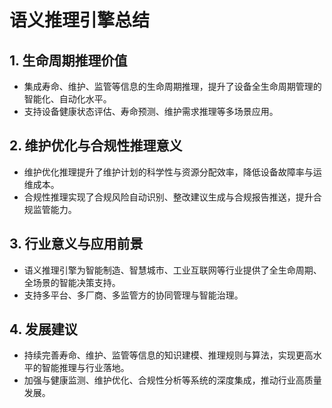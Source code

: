 # 语义推理引擎总结

## 1. 生命周期推理价值

- 集成寿命、维护、监管等信息的生命周期推理，提升了设备全生命周期管理的智能化、自动化水平。
- 支持设备健康状态评估、寿命预测、维护需求推理等多场景应用。

## 2. 维护优化与合规性推理意义

- 维护优化推理提升了维护计划的科学性与资源分配效率，降低设备故障率与运维成本。
- 合规性推理实现了合规风险自动识别、整改建议生成与合规报告推送，提升合规监管能力。

## 3. 行业意义与应用前景

- 语义推理引擎为智能制造、智慧城市、工业互联网等行业提供了全生命周期、全场景的智能决策支持。
- 支持多平台、多厂商、多监管方的协同管理与智能治理。

## 4. 发展建议

- 持续完善寿命、维护、监管等信息的知识建模、推理规则与算法，实现更高水平的智能推理与行业落地。
- 加强与健康监测、维护优化、合规性分析等系统的深度集成，推动行业高质量发展。
